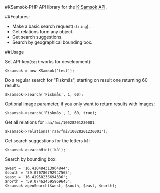 #KSamsök-PHP
API library for the [K-Samsök API][0].

##Features:

 - Make a basic search request(`string`).
 - Get relations form any object.
 - Get search suggestions.
 - Search by geographical bounding box.

##Usage

Set API-key(`test` works for development):

`$ksamsok = new KSamsok('test');`

Do a regular search for "Fiskmås", starting on result one returning 60 results:

`$ksamsok->search('Fiskmås', 1, 60);`

Optional image parameter, if you only want to return results with images:

`$ksamsok->search('Fiskmås', 1, 60, true);`

Get all relations for `raa/fmi/10028201230001`:

`$ksamsok->relations('raa/fmi/10028201230001');`

Get search suggestions for the letters `kå`:

`$ksamsok->searchHint('kå');`

Search by bounding box:
    
    $west = '16.410484313964844';
    $south = '59.070786792947565';
    $east = '16.41958236694336';
    $north = '59.074624595969645';
    $ksamsok->geoSearch($west, $south, $east, $north);


[0]: http://www.ksamsok.se/in-english/